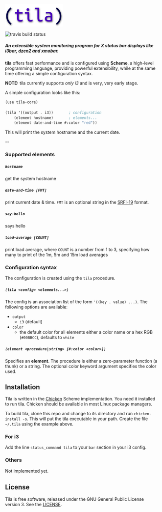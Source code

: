 ![tila](./doc/tila_small.png)

![travis build status](https://api.travis-ci.org/ane/tila.svg)

##### An extensible system monitoring program for X status bar displays like i3bar, dzen2 and xmobar.

**tila** offers fast performance and is configured using **Scheme**, a high-level programming language, providing powerful extensibility, while at the same time offering a simple configuration syntax.

**NOTE:** tila currently supports *only i3* and is very, very early stage.

A simple configuration looks like this:

```scheme
(use tila-core)

(tila '((output . i3))       ; configuration
    (element hostname)       ; elements...
    (element date-and-time #:color "red"))
```

This will print the system hostname and the current date.

--

### Supported elements

##### `hostname`
get the system hostname

##### `date-and-time [FMT]`
print current date & time. `FMT` is an optional string in the [SRFI-19](http://srfi.schemers.org/srfi-19/srfi-19.html) format.
  
##### `say-hello`
says hello

##### `load-average [COUNT]`
print load average, where `COUNT` is a number from 1 to 3, specifying how many to print of the 1m, 5m and 15m load averages

### Configuration syntax

The configuration is created using the `tila` procedure.

##### `(tila <config> <elements...>)`

The config is an association list of the form `'((key . value) ...)`. The
following options are available:

* `output`
    * `i3` (default)
* `color`
    * the default color for all elements either a color name or a hex RGB
    (`#00BBCC`), defaults to `white`

##### `(element <procedure|string> [#:color <color>])`
  
Specifies an **element**. The procedure is either a zero-parameter function (a
thunk) or a string. The optional color keyword argument specifies the color used.

## Installation

Tila is written in the [Chicken](http://www.call-cc.org) Scheme
implementation. You need it installed to run tila. Chicken should be available in most Linux package managers.

To build tila, clone this repo and change to its directory and run
`chicken-install -s`. This will put the tila executable in your path. Create the
file `~/.tila` using the example above.

### For i3

Add the line `status_command tila` to your `bar` section in your i3 config.

### Others

Not implemented yet.


######

## License

Tila is free software, released under the GNU General Public License
version 3. See the [LICENSE](./LICENSE.md).
